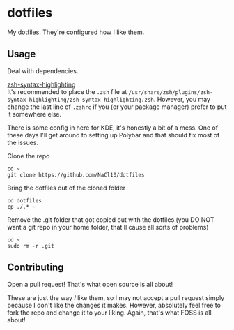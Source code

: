 # dotfiles

My dotfiles. They're configured how I like them.

## Usage

Deal with dependencies.

[zsh-syntax-highlighting](https://github.com/zsh-users/zsh-syntax-highlighting)  
It's recommended to place the `.zsh` file at `/usr/share/zsh/plugins/zsh-syntax-highlighting/zsh-syntax-highlighting.zsh`. However, you may change the last line of `.zshrc` if you (or your package manager) prefer to put it somewhere else.

There is some config in here for KDE, it's honestly a bit of a mess. One of these days I'll get around to setting up Polybar and that should fix most of the issues.

Clone the repo
```
cd ~
git clone https://github.com/NaCl10/dotfiles
```

Bring the dotfiles out of the cloned folder
```
cd dotfiles
cp ./.* ~
```

Remove the .git folder that got copied out with the dotfiles (you DO NOT want a git repo in your home folder, that'll cause all sorts of problems)
```
cd ~
sudo rm -r .git
```

## Contributing

Open a pull request! That's what open source is all about!

These are just the way *I* like them, so I may not accept a pull request simply because I don't like the changes it makes. However, absolutely feel free to fork the repo and change it to your liking. Again, that's what FOSS is all about!
